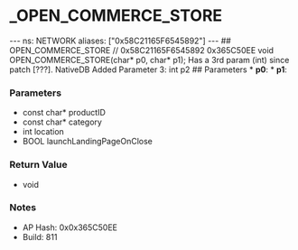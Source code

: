 # _OPEN_COMMERCE_STORE

--- ns: NETWORK aliases: ["0x58C21165F6545892"] --- ## OPEN_COMMERCE_STORE  // 0x58C21165F6545892 0x365C50EE void OPEN_COMMERCE_STORE(char* p0, char* p1);  Has a 3rd param (int) since patch [???].  NativeDB Added Parameter 3: int p2  ## Parameters * **p0**: * **p1**:

### Parameters
* const char* productID
* const char* category
* int location
* BOOL launchLandingPageOnClose

### Return Value
* void

### Notes
* AP Hash: 0x0x365C50EE
* Build: 811

